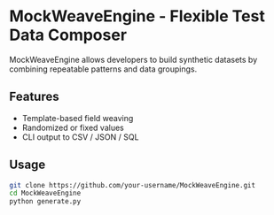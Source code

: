 # MockWeaveEngine - Flexible Test Data Composer

MockWeaveEngine allows developers to build synthetic datasets by combining repeatable patterns and data groupings.

## Features
- Template-based field weaving  
- Randomized or fixed values  
- CLI output to CSV / JSON / SQL

## Usage
```bash
git clone https://github.com/your-username/MockWeaveEngine.git
cd MockWeaveEngine
python generate.py
